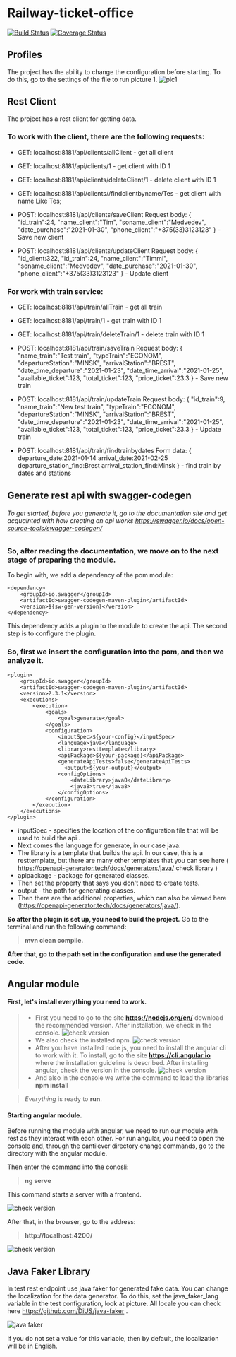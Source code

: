 # Railway-ticket-office
[![Build Status](https://www.travis-ci.com/Tim01Bro/Railway-ticket-office.svg?branch=master)](https://www.travis-ci.com/Tim01Bro/Railway-ticket-office)
[![Coverage Status](https://coveralls.io/repos/github/Tim01Bro/Railway-ticket-office/badge.svg?branch=master)](https://coveralls.io/github/Tim01Bro/Railway-ticket-office?branch=master)

## Profiles
The project has the ability to change the configuration before starting. To do this, go to the settings of the file to run picture 1.
![pic1](https://github.com/Tim01Bro/Railway-ticket-office/blob/spring_profiles/documentation/pic1.PNG)


## Rest Client
The project has a rest client for getting data. 

### To work with the client, there are the following requests:

- GET: localhost:8181/api/clients/allClient - get all client 

- GET:  localhost:8181/api/clients/1 - get client with ID 1 

- GET: localhost:8181/api/clients/deleteClient/1 - delete client with ID 1 

- GET: localhost:8181/api/clients//findclientbyname/Tes - get client with name Like Tes;

- POST: localhost:8181/api/clients/saveClient Request body: {
     "id_train":24,
     "name_client":"Tim",
     "soname_client":"Medvedev",
     "date_purchase":"2021-01-30",
     "phone_client":"+375(33)3123123"
} - Save new client

- POST:  localhost:8181/api/clients/updateClient Request body: {
     "id_client:322,
     "id_train":24,
     "name_client":"Timmi",
     "soname_client":"Medvedev",
     "date_purchase":"2021-01-30",
     "phone_client":"+375(33)3123123"
} - Update client 

### For work with train service: 

- GET: localhost:8181/api/train/allTrain - get all train

- GET:  localhost:8181/api/train/1 - get train with ID 1 

- GET: localhost:8181/api/train/deleteTrain/1 - delete train with ID 1 

- POST: localhost:8181/api/train/saveTrain Request body:
{
    "name_train":"Test train",
    "typeTrain":"ECONOM",
    "departureStation":"MINSK",
    "arrivalStation":"BREST",
    "date_time_departure":"2021-01-23",
    "date_time_arrival":"2021-01-25",
    "available_ticket":123,
    "total_ticket":123,
    "price_ticket":23.3
} - Save new train

 - POST: localhost:8181/api/train/updateTrain Request body:
{
    "id_train":9,
    "name_train":"New test train",
    "typeTrain":"ECONOM",
    "departureStation":"MINSK",
    "arrivalStation":"BREST",
    "date_time_departure":"2021-01-23",
    "date_time_arrival":"2021-01-25",
    "available_ticket":123,
    "total_ticket":123,
    "price_ticket":23.3
} - Update train

- POST: localhost:8181/api/train/findtrainbydates Form data: 
{
  departure_date:2021-01-14
  arrival_date:2021-02-25
  departure_station_find:Brest
  arrival_station_find:Minsk
} - find train by dates and stations


## Generate rest api with swagger-codegen
###### To get started, before you generate it, go to the documentation site and get acquainted with how creating an api works https://swagger.io/docs/open-source-tools/swagger-codegen/ 

### So, after reading the documentation, we move on to the next stage of preparing the module.
To begin with, we add a dependency of the pom module:

    <dependency>
        <groupId>io.swagger</groupId>
        <artifactId>swagger-codegen-maven-plugin</artifactId>
        <version>${sw-gen-version}</version>
    </dependency>
        
This dependency adds a plugin to the module to create the api. The second step is to configure the plugin.

### So, first we insert the configuration into the pom, and then we analyze it.

    <plugin>
        <groupId>io.swagger</groupId>
        <artifactId>swagger-codegen-maven-plugin</artifactId>
        <version>2.3.1</version>
        <executions>
            <execution>
                <goals>
                    <goal>generate</goal>
                </goals>
                <configuration>
                    <inputSpec>${your-config}</inputSpec>
                    <language>java</language>
                    <library>resttemplate</library>
                    <apiPackage>${your-package}</apiPackage>
                    <generateApiTests>false</generateApiTests>
                      <output>${your-output}</output>
                    <configOptions>
                        <dateLibrary>java8</dateLibrary>
                        <java8>true</java8>
                    </configOptions>
                </configuration>
            </execution>
        </executions>
    </plugin>

- inputSpec - specifies the location of the configuration file that will be used to build the api .
- Next comes the language for generate, in our case java. 
- The library is a template that builds the api. In our case, this is a resttemplate, but there are many other templates that you can see here ( https://openapi-generator.tech/docs/generators/java/  check library )
- apipackage - package for generated classes.
- Then set the property that says you don't need to create tests.
- output - the path for generating classes.
- Then there are the additional properties, which can also be viewed here (https://openapi-generator.tech/docs/generators/java/).

**So after the plugin is set up, you need to build the project.**
Go to the terminal and run the following command: 
> **mvn clean compile.**

**After that, go to the path set in the configuration and use the generated code.**

## Angular module

#### First, let's install everything you need to work.

> - First you need to go to the site **https://nodejs.org/en/** download the recommended version. After installation, we check in the console. 
![check version](https://github.com/Tim01Bro/Railway-ticket-office/blob/master/documentation/nodescreen.png)
> - We also check the installed npm.
![check version](https://github.com/Tim01Bro/Railway-ticket-office/blob/master/documentation/npmscreen.png)
> - After you have installed node js, you need to install the angular cli to work with it. To install, go to the site **https://cli.angular.io** where the installation guideline is described. After installing angular, check the version in the console.
![check version](https://github.com/Tim01Bro/Railway-ticket-office/blob/master/documentation/angularscreen.png)
> - And also in the console we write the command to load the libraries 
> **npm install**

>  *Everything* is ready to **run**.

#### Starting angular module.
Before running the module with angular, we need to run our module with rest as they interact with each other. 
For run angular, you need to open the console and, through the cantilever directory change commands, go to the directory with the angular module.

Then enter the command into the conosli:

> **ng serve**

This command starts a server with a frontend.

![check version](https://github.com/Tim01Bro/Railway-ticket-office/blob/master/documentation/ngservescreen.png)

After that, in the browser, go to the address:
> **http://localhost:4200/**

![check version](https://github.com/Tim01Bro/Railway-ticket-office/blob/master/documentation/mainppagescreen.png)


## Java Faker Library
In test rest endpoint use java faker for generated fake data. You can change the localization for the data generator. To do this, set the java_faker_lang variable in the test configuration, look at picture. All locale you can check here https://github.com/DiUS/java-faker .

![java faker](https://github.com/Tim01Bro/Railway-ticket-office/blob/java_faker/documentation/javafaker.png)

If you do not set a value for this variable, then by default, the localization will be in English.


